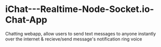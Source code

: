 # iChat---Realtime-Node-Socket.io-Chat-App

Chatting webapp, allow users to send text messages to anyone instantly over the internet & recieve/send message's notification ring voice 

